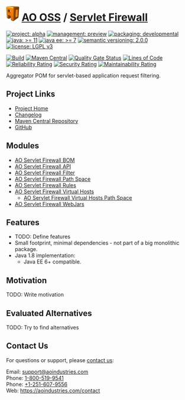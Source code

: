 # [<img src="ao-logo.png" alt="AO Logo" width="35" height="40">](https://github.com/ao-apps) [AO OSS](https://github.com/ao-apps/ao-oss) / [Servlet Firewall](https://github.com/ao-apps/ao-servlet-firewall)

[![project: alpha](https://oss.aoapps.com/ao-badges/project-alpha.svg)](https://aoindustries.com/life-cycle#project-alpha)
[![management: preview](https://oss.aoapps.com/ao-badges/management-preview.svg)](https://aoindustries.com/life-cycle#management-preview)
[![packaging: developmental](https://oss.aoapps.com/ao-badges/packaging-developmental.svg)](https://aoindustries.com/life-cycle#packaging-developmental)  
[![java: &gt;= 11](https://oss.aoapps.com/ao-badges/java-11.svg)](https://docs.oracle.com/en/java/javase/11/docs/api/)
[![java ee: &gt;= 7](https://oss.aoapps.com/ao-badges/javaee-7.svg)](https://docs.oracle.com/javaee/7/api/)
[![semantic versioning: 2.0.0](https://oss.aoapps.com/ao-badges/semver-2.0.0.svg)](http://semver.org/spec/v2.0.0.html)
[![license: LGPL v3](https://oss.aoapps.com/ao-badges/license-lgpl-3.0.svg)](https://www.gnu.org/licenses/lgpl-3.0)

[![Build](https://github.com/ao-apps/ao-servlet-firewall/workflows/Build/badge.svg?branch=master)](https://github.com/ao-apps/ao-servlet-firewall/actions?query=workflow%3ABuild)
[![Maven Central](https://maven-badges.herokuapp.com/maven-central/com.aoapps/ao-servlet-firewall/badge.svg)](https://maven-badges.herokuapp.com/maven-central/com.aoapps/ao-servlet-firewall)
[![Quality Gate Status](https://sonarcloud.io/api/project_badges/measure?branch=master&project=com.aoapps%3Aao-servlet-firewall&metric=alert_status)](https://sonarcloud.io/dashboard?branch=master&id=com.aoapps%3Aao-servlet-firewall)
[![Lines of Code](https://sonarcloud.io/api/project_badges/measure?branch=master&project=com.aoapps%3Aao-servlet-firewall&metric=ncloc)](https://sonarcloud.io/component_measures?branch=master&id=com.aoapps%3Aao-servlet-firewall&metric=ncloc)  
[![Reliability Rating](https://sonarcloud.io/api/project_badges/measure?branch=master&project=com.aoapps%3Aao-servlet-firewall&metric=reliability_rating)](https://sonarcloud.io/component_measures?branch=master&id=com.aoapps%3Aao-servlet-firewall&metric=Reliability)
[![Security Rating](https://sonarcloud.io/api/project_badges/measure?branch=master&project=com.aoapps%3Aao-servlet-firewall&metric=security_rating)](https://sonarcloud.io/component_measures?branch=master&id=com.aoapps%3Aao-servlet-firewall&metric=Security)
[![Maintainability Rating](https://sonarcloud.io/api/project_badges/measure?branch=master&project=com.aoapps%3Aao-servlet-firewall&metric=sqale_rating)](https://sonarcloud.io/component_measures?branch=master&id=com.aoapps%3Aao-servlet-firewall&metric=Maintainability)

Aggregator POM for servlet-based application request filtering.

## Project Links
* [Project Home](https://oss.aoapps.com/servlet-firewall/)
* [Changelog](https://oss.aoapps.com/servlet-firewall/changelog)
* [Maven Central Repository](https://search.maven.org/artifact/com.aoapps/ao-servlet-firewall)
* [GitHub](https://github.com/ao-apps/ao-servlet-firewall)

## Modules
* [AO Servlet Firewall BOM](https://github.com/ao-apps/ao-servlet-firewall-bom)
* [AO Servlet Firewall API](https://github.com/ao-apps/ao-servlet-firewall-api)
* [AO Servlet Firewall Filter](https://github.com/ao-apps/ao-servlet-firewall-filter)
* [AO Servlet Firewall Path Space](https://github.com/ao-apps/ao-servlet-firewall-path-space)
* [AO Servlet Firewall Rules](https://github.com/ao-apps/ao-servlet-firewall-rules)
* [AO Servlet Firewall Virtual Hosts](https://github.com/ao-apps/ao-servlet-firewall-virtual-hosts)
    * [AO Servlet Firewall Virtual Hosts Path Space](https://github.com/ao-apps/ao-servlet-firewall-virtual-hosts-path-space)
* [AO Servlet Firewall WebJars](https://github.com/ao-apps/ao-servlet-firewall-webjars)

## Features
* TODO: Define features
* Small footprint, minimal dependencies - not part of a big monolithic package.
* Java 1.8 implementation:
    * Java EE 6+ compatible.

## Motivation
TODO: Write motivation

## Evaluated Alternatives
TODO: Try to find alternatives

## Contact Us
For questions or support, please [contact us](https://aoindustries.com/contact):

Email: [support@aoindustries.com](mailto:support@aoindustries.com)  
Phone: [1-800-519-9541](tel:1-800-519-9541)  
Phone: [+1-251-607-9556](tel:+1-251-607-9556)  
Web: https://aoindustries.com/contact
